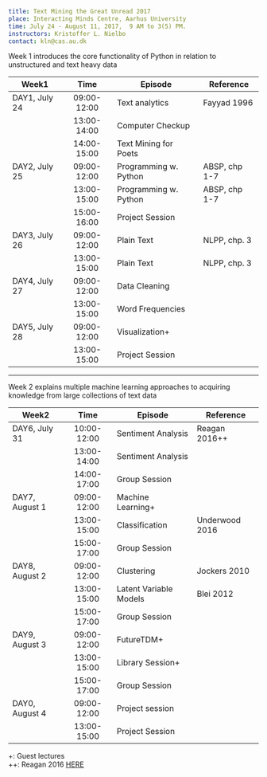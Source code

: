 ```yaml
title: Text Mining the Great Unread 2017
place: Interacting Minds Centre, Aarhus University
time: July 24 - August 11, 2017,  9 AM to 3(5) PM.
instructors: Kristoffer L. Nielbo
contact: kln@cas.au.dk
```

Week 1 introduces the core functionality of Python in relation to unstructured and text heavy data  



| Week1         | Time          | Episode             | Reference          |
| ------------- |:-------------:|---------------------| ------------------ |
| DAY1, July 24 | 09:00-12:00 | Text analytics        | Fayyad 1996        |
|               | 13:00-14:00 | Computer Checkup      |                    |
|               | 14:00-15:00 | Text Mining for Poets |                    |  
| DAY2, July 25 | 09:00-12:00 | Programming w. Python | ABSP, chp 1-7	   |  
| 		 		| 13:00-15:00 | Programming w. Python | ABSP, chp 1-7      |
|				| 15:00-16:00 | Project Session		  |					   |
| DAY3, July 26 | 09:00-12:00 | Plain Text			  | NLPP, chp. 3	   |
|				| 13:00-15:00 | Plain Text			  | NLPP, chp. 3	   |
| DAY4, July 27 | 09:00-12:00 | Data Cleaning		  |					   |
|				| 13:00-15:00 | Word Frequencies	  |					   |
| DAY5, July 28 | 09:00-12:00 | Visualization+		  |					   |
|				| 13:00-15:00 | Project Session		  |					   |


---
Week 2 explains multiple machine learning approaches to acquiring knowledge from large collections of text data    


| Week2           | Time        | Episode                | Reference      |
| --------------- |:-----------:|------------------------| ---------------|
| DAY6, July 31   | 10:00-12:00 | Sentiment Analysis     | Reagan 2016++  |
|                 | 13:00-14:00 | Sentiment Analysis     |				  |
|                 | 14:00-17:00 | Group Session		     |   			  |
| DAY7, August 1  | 09:00-12:00	| Machine Learning+ 	 | 				  |  
| 		 		  | 13:00-15:00	| Classification		 | Underwood 2016 |
| 		 		  | 15:00-17:00	| Group Session 		 | 			      |
| DAY8, August 2  | 09:00-12:00	| Clustering			 | Jockers 2010   |
|				  | 13:00-15:00	| Latent Variable Models | Blei 2012	  |
|                 | 15:00-17:00 | Group Session		     |   			  |
| DAY9, August 3  | 09:00-12:00	| FutureTDM+ 			 | 	  			  |
|				  | 13:00-15:00	| Library Session+		 |			      |
|                 | 15:00-17:00 | Group Session		     |   			  |
| DAY0, August 4  | 09:00-12:00	| Project session		 |				  |
|				  | 13:00-15:00	| Project Session		 |				  |

+: Guest lectures   
++: Reagan 2016 [HERE](https://arxiv.org/abs/1606.07772)
